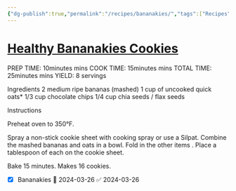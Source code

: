 ```yaml
---
{"dg-publish":true,"permalink":"/recipes/bananakies/","tags":["Recipes"],"noteIcon":"","created":"2024-03-01T17:15:00","updated":"2024-03-01 17:15"}
---
```


# [Healthy Bananakies Cookies](https://www.skinnytaste.com/healthy-cookies/#recipe) 

PREP TIME:
10minutes mins
COOK TIME:
15minutes mins
TOTAL TIME:
25minutes mins
YIELD: 8 servings

Ingredients
2 medium ripe bananas (mashed)
1 cup of uncooked quick oats*
1/3 cup chocolate chips
1/4 cup chia seeds / flax seeds

Instructions

Preheat oven to 350°F.  


Spray a non-stick cookie sheet with cooking spray or use a Silpat.
Combine the mashed bananas and oats in a bowl. Fold in the other items
.
Place a tablespoon of each on the cookie sheet.

Bake 15 minutes. Makes 16 cookies.


- [x] Bananakies 🛫 2024-03-26 ✅ 2024-03-26


